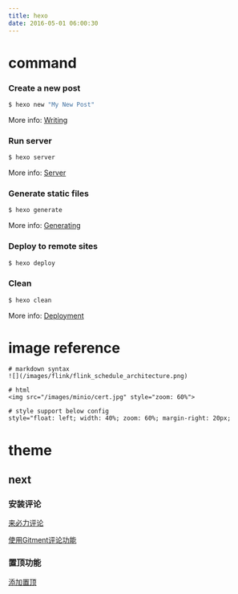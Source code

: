 ```yaml
---
title: hexo
date: 2016-05-01 06:00:30
---
```


# command

### Create a new post

``` bash
$ hexo new "My New Post"
```

More info: [Writing](https://hexo.io/docs/writing.html)

### Run server

``` bash
$ hexo server
```

More info: [Server](https://hexo.io/docs/server.html)

### Generate static files

``` bash
$ hexo generate
```

More info: [Generating](https://hexo.io/docs/generating.html)

### Deploy to remote sites

``` bash
$ hexo deploy
```

### Clean

```bash
$ hexo clean
```

More info: [Deployment](https://hexo.io/docs/deployment.html)

# image reference

```shell
# markdown syntax
![](/images/flink/flink_schedule_architecture.png)

# html
<img src="/images/minio/cert.jpg" style="zoom: 60%">

# style support below config
style="float: left; width: 40%; zoom: 60%; margin-right: 20px;
```

# theme

## next

### 安装评论

[来必力评论](https://zhuanlan.zhihu.com/p/33617273)

[使用Gitment评论功能](<https://sjq597.github.io/2018/05/18/Hexo-%E4%BD%BF%E7%94%A8Gitment%E8%AF%84%E8%AE%BA%E5%8A%9F%E8%83%BD/>)

### 置顶功能

[添加置顶](<https://donlex.cn/archives/caeb67e2.html>)